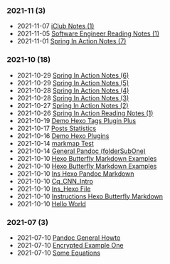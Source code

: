 ### **2021-11** (3)  
- 2021-11-07 [iClub Notes (1)](https://bzhao2718.github.io/JackBlog.github.io/en/reading-notes/SoftwareDev/iClubNotes/iClub-note-01/)  
- 2021-11-05 [Software Engineer Reading Notes (1)](https://bzhao2718.github.io/JackBlog.github.io/en/reading-notes/SoftwareDev/software-dev-notes-01/)  
- 2021-11-01 [Spring In Action Notes (7)](https://bzhao2718.github.io/JackBlog.github.io/en/reading-notes/SoftwareDev/SpringInAction/spring-in-action-notes-07/)  
  
  
### **2021-10** (18)  
- 2021-10-29 [Spring In Action Notes (6)](https://bzhao2718.github.io/JackBlog.github.io/en/reading-notes/SoftwareDev/SpringInAction/spring-in-action-notes-06/)  
- 2021-10-29 [Spring In Action Notes (5)](https://bzhao2718.github.io/JackBlog.github.io/en/reading-notes/SoftwareDev/SpringInAction/spring-in-action-notes-05/)  
- 2021-10-28 [Spring In Action Notes (4)](https://bzhao2718.github.io/JackBlog.github.io/en/reading-notes/SoftwareDev/SpringInAction/spring-in-action-notes-04/)  
- 2021-10-28 [Spring In Action Notes (3)](https://bzhao2718.github.io/JackBlog.github.io/en/reading-notes/SoftwareDev/SpringInAction/spring-in-action-notes-03/)  
- 2021-10-27 [Spring In Action Notes (2)](https://bzhao2718.github.io/JackBlog.github.io/en/reading-notes/SoftwareDev/SpringInAction/spring-in-action-notes-02/)  
- 2021-10-26 [Spring In Action Reading Notes (1)](https://bzhao2718.github.io/JackBlog.github.io/en/reading-notes/SoftwareDev/SpringInAction/spring-in-action-notes-01/)  
- 2021-10-19 [Demo Hexo Tags Plugin Plus](https://bzhao2718.github.io/JackBlog.github.io/en/hexo-examples/demo-tags-plus/)  
- 2021-10-17 [Posts Statistics](https://bzhao2718.github.io/JackBlog.github.io/samples/folderOne/hexo_stats_chart/)  
- 2021-10-16 [Demo Hexo Plugins](https://bzhao2718.github.io/JackBlog.github.io/samples/folderOne/hexo_plugin_demo/)  
- 2021-10-14 [markmap Test](https://bzhao2718.github.io/JackBlog.github.io/samples/folderOne/markmap_test/)  
- 2021-10-14 [General Pandoc (folderSubOne)](https://bzhao2718.github.io/JackBlog.github.io/samples/folderOne/folderSubOne/ins_pandoc/)  
- 2021-10-10 [Hexo Butterfly Markdown Examples](https://bzhao2718.github.io/JackBlog.github.io/samples/hexo_butterfly_markdown_examples/)  
- 2021-10-10 [Hexo Butterfly Markdown Examples](https://bzhao2718.github.io/JackBlog.github.io/samples/hexo_butterfly_markdown/)  
- 2021-10-10 [Ins Hexo Pandoc Markdown](https://bzhao2718.github.io/JackBlog.github.io/samples/ins_hexo_pandoc_markdown/)  
- 2021-10-10 [Cq_CNN_Intro](https://bzhao2718.github.io/JackBlog.github.io/samples/folderOne/cq_cnn_intro/)  
- 2021-10-10 [Ins_Hexo File](https://bzhao2718.github.io/JackBlog.github.io/samples/folderOne/ins_hexo/)  
- 2021-10-10 [Instructions Hexo Butterfly Markdown](https://bzhao2718.github.io/JackBlog.github.io/samples/folderOne/ins_hexo_butterfly_examples/)  
- 2021-10-10 [Hello World](https://bzhao2718.github.io/JackBlog.github.io/samples/hello-world/)  
  
  
### **2021-07** (3)  
- 2021-07-10 [Pandoc General Howto](https://bzhao2718.github.io/JackBlog.github.io/samples/test_ins_pandoc/)  
- 2021-07-10 [Encrypted Example One](https://bzhao2718.github.io/JackBlog.github.io/samples/encrypt_example1/)  
- 2021-07-10 [Some Equations](https://bzhao2718.github.io/JackBlog.github.io/samples/pOne/)  
  
